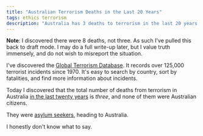 ```yaml
---
title: "Australian Terrorism Deaths in the Last 20 Years"
tags: ethics terrorism
description: "Australia has 3 deaths to terrorism in the last 20 years. All were asylum seekers."
---
```


**Note**: I discovered there were 8 deaths, not three. As such I've
pulled this back to draft mode. I may do a full write-up later, but
I value truth immensely, and do not wish to misreport the situation.

I've discovered the [Global Terrorism Database](http://www.start.umd.edu/gtd).
It records over 125,000 terrorist incidents since 1970. It's easy to
search by country, sort by fatalities, and find more information about
incidents.

Today I discovered that the total number of deaths from terrorism in
Australia [in the last twenty years](http://www.start.umd.edu/gtd/search/Results.aspx?page=1&casualties_type=&casualties_max=&country=14&charttype=line&chart=overtime&expanded=no&ob=TotalNumberOfFatalities&od=desc#results-table) is *three*, and none of them were Australian citizens.

They were [asylum seekers](http://www.start.umd.edu/gtd/search/IncidentSummary.aspx?gtdid=200904160031), heading to Australia.

I honestly don't know what to say.
